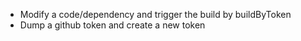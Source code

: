 - Modify a code/dependency and trigger the build by buildByToken
- Dump a github token and create a new token
